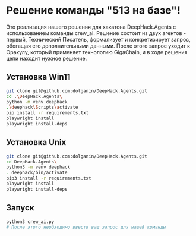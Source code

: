 # Решение команды "513 на базе"!

Это реализация нашего решения для хакатона DeepHack.Agents с использованием команды crew_ai.
Решение состоит из двух агентов - первый, Технический Писатель, формализует и конкретизирует запрос, обогащая его дополнительными данными.
После этого запрос уходит к Оракулу, который применяет технологию GigaChain, и в ходе решения цепи находит нужное решение.

## Установка Win11
``` bash
git clone git@github.com:dolganin/DeepHack.Agents.git
cd .\DeepHack.Agents\
python -m venv deephack
.\deephack\Scripts\activate
pip install -r requirements.txt
playwright install
playwright install-deps     
```

## Установка Unix
```bash
git clone git@github.com:dolganin/DeepHack.Agents.git
cd DeepHack.Agents\
python3 -m venv deephack
. deephack/bin/activate
pip3 install -r requirements.txt
playwright install
playwright install-deps
```


## Запуск
```python
python3 crew_ai.py
# После этого необходимо ввести ваш запрос для нашей команды
```

